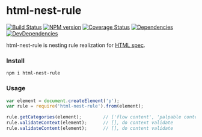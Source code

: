html-nest-rule
========

[![Build Status](https://img.shields.io/travis/ecomfe/html-nest-rule.svg?style=flat)](http://travis-ci.org/ecomfe/html-nest-rule)
[![NPM version](https://img.shields.io/npm/v/html-nest-rule.svg?style=flat)](https://www.npmjs.com/package/html-nest-rule)
[![Coverage Status](https://img.shields.io/coveralls/ecomfe/html-nest-rule.svg?style=flat)](https://coveralls.io/r/ecomfe/html-nest-rule)
[![Dependencies](https://img.shields.io/david/ecomfe/html-nest-rule.svg?style=flat)](https://david-dm.org/ecomfe/html-nest-rule)
[![DevDependencies](https://img.shields.io/david/dev/ecomfe/html-nest-rule.svg?style=flat)](https://david-dm.org/ecomfe/html-nest-rule)


html-nest-rule is nesting rule realization for [HTML spec](https://www.w3.org/TR/html5/Overview.html).

### Install

``` shell
npm i html-nest-rule
```

### Usage

```javascript
var element = document.createElement('p');
var rule = require('html-nest-rule').from(element);

rule.getCategories(element);        // ['flow content', 'palpable content'], categories of given element
rule.validateContext(element);      // [], do context validate
rule.validateContent(element);      // [], do content validate
```
